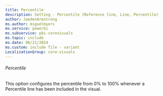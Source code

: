 ```yaml
---
title: Percentile
description: Setting - Percentile (Reference line, Line, Percentile)
author: JaedenArmstrong
ms.author: miguelmyers
ms.service: powerbi
ms.subservice: pbi-corevisuals
ms.topic: include
ms.date: 06/21/2024
ms.custom: include file - variant
LocalizationGroup: core-visuals
---
```

###### Percentile

This option configures the percentile from 0% to 100% whenever a Percentile line has been included in the visual.
